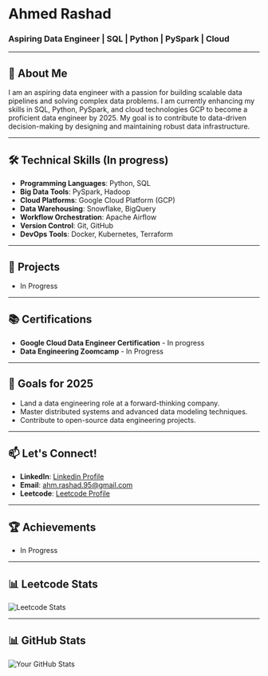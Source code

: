 # **Ahmed Rashad**  
### Aspiring Data Engineer | SQL | Python | PySpark | Cloud  

---

## 👋 About Me  
I am an aspiring data engineer with a passion for building scalable data pipelines and solving complex data problems. I am currently enhancing my skills in SQL, Python, PySpark, and cloud technologies GCP to become a proficient data engineer by 2025. My goal is to contribute to data-driven decision-making by designing and maintaining robust data infrastructure.  

---

## 🛠️ Technical Skills (In progress)
- **Programming Languages**: Python, SQL  
- **Big Data Tools**: PySpark, Hadoop  
- **Cloud Platforms**: Google Cloud Platform (GCP)  
- **Data Warehousing**: Snowflake, BigQuery  
- **Workflow Orchestration**: Apache Airflow  
- **Version Control**: Git, GitHub  
- **DevOps Tools**: Docker, Kubernetes, Terraform  

---

## 🚀 Projects  

- In Progress

---

## 📚 Certifications  
- **Google Cloud Data Engineer Certification** - In progress    
- **Data Engineering Zoomcamp** - In Progress

---

## 🎯 Goals for 2025  
- Land a data engineering role at a forward-thinking company.  
- Master distributed systems and advanced data modeling techniques.  
- Contribute to open-source data engineering projects.  

---

## 📫 Let's Connect!  
- **LinkedIn**: [Linkedin Profile](https://www.linkedin.com/in/ahmed-rashad-045a43254/)  
- **Email**: ahm.rashad.95@gmail.com  
- **Leetcode**: [Leetcode Profile](https://leetcode.com/u/jzELvRgK7F/) 

---

## 🏆 Achievements  
- In Progress  

---

## 📊 Leetcode Stats  
![Leetcode Stats](https://leetcard.jacoblin.cool/jzELvRgK7F) 

---

## 📊 GitHub Stats  
![Your GitHub Stats](https://github-readme-stats.vercel.app/api?username=Arashad2024&show_icons=true&theme=dark)
